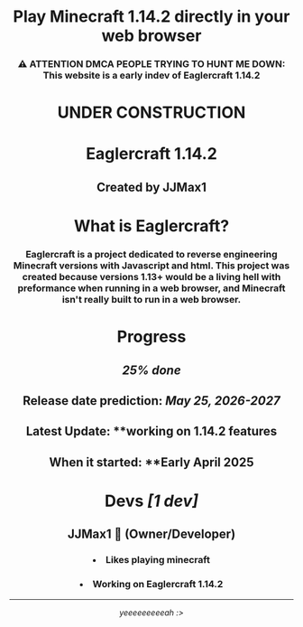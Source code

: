 <div align='center'>

# Play Minecraft 1.14.2 directly in your web browser

### ⚠ ATTENTION DMCA PEOPLE TRYING TO HUNT ME DOWN: This website is a early indev of Eaglercraft 1.14.2

# UNDER CONSTRUCTION

# Eaglercraft 1.14.2

## Created by JJMax1



# What is Eaglercraft?

### Eaglercraft is a project dedicated to reverse engineering Minecraft versions with Javascript and html. This project was created because versions **1.13+** would be a living hell with preformance when running in a web browser, and Minecraft isn't really built to run in a web browser.

# Progress

## ***25% done***

## Release date prediction: ***May 25, 2026-2027***

## Latest Update: **working on 1.14.2 features

## When it started: **Early April 2025


# Devs *[1 dev]*

## JJMax1 👑 **(Owner/Developer)**
### <li>Likes playing minecraft</li>
### <li>Working on Eaglercraft 1.14.2</li>

<hr>

<i>yeeeeeeeeeah :></i>
